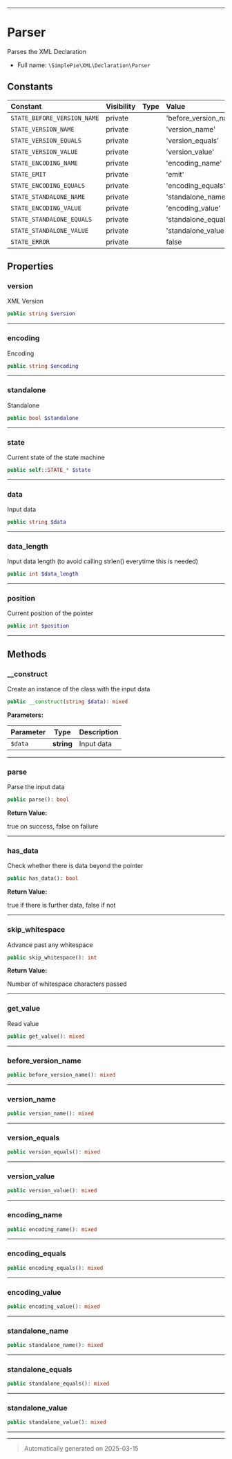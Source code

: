 ***

# Parser

Parses the XML Declaration



* Full name: `\SimplePie\XML\Declaration\Parser`


## Constants

| Constant | Visibility | Type | Value |
|:---------|:-----------|:-----|:------|
|`STATE_BEFORE_VERSION_NAME`|private| |&#039;before_version_name&#039;|
|`STATE_VERSION_NAME`|private| |&#039;version_name&#039;|
|`STATE_VERSION_EQUALS`|private| |&#039;version_equals&#039;|
|`STATE_VERSION_VALUE`|private| |&#039;version_value&#039;|
|`STATE_ENCODING_NAME`|private| |&#039;encoding_name&#039;|
|`STATE_EMIT`|private| |&#039;emit&#039;|
|`STATE_ENCODING_EQUALS`|private| |&#039;encoding_equals&#039;|
|`STATE_STANDALONE_NAME`|private| |&#039;standalone_name&#039;|
|`STATE_ENCODING_VALUE`|private| |&#039;encoding_value&#039;|
|`STATE_STANDALONE_EQUALS`|private| |&#039;standalone_equals&#039;|
|`STATE_STANDALONE_VALUE`|private| |&#039;standalone_value&#039;|
|`STATE_ERROR`|private| |false|

## Properties


### version

XML Version

```php
public string $version
```






***

### encoding

Encoding

```php
public string $encoding
```






***

### standalone

Standalone

```php
public bool $standalone
```






***

### state

Current state of the state machine

```php
public self::STATE_* $state
```






***

### data

Input data

```php
public string $data
```






***

### data_length

Input data length (to avoid calling strlen() everytime this is needed)

```php
public int $data_length
```






***

### position

Current position of the pointer

```php
public int $position
```






***

## Methods


### __construct

Create an instance of the class with the input data

```php
public __construct(string $data): mixed
```








**Parameters:**

| Parameter | Type | Description |
|-----------|------|-------------|
| `$data` | **string** | Input data |





***

### parse

Parse the input data

```php
public parse(): bool
```









**Return Value:**

true on success, false on failure




***

### has_data

Check whether there is data beyond the pointer

```php
public has_data(): bool
```









**Return Value:**

true if there is further data, false if not




***

### skip_whitespace

Advance past any whitespace

```php
public skip_whitespace(): int
```









**Return Value:**

Number of whitespace characters passed




***

### get_value

Read value

```php
public get_value(): mixed
```












***

### before_version_name



```php
public before_version_name(): mixed
```












***

### version_name



```php
public version_name(): mixed
```












***

### version_equals



```php
public version_equals(): mixed
```












***

### version_value



```php
public version_value(): mixed
```












***

### encoding_name



```php
public encoding_name(): mixed
```












***

### encoding_equals



```php
public encoding_equals(): mixed
```












***

### encoding_value



```php
public encoding_value(): mixed
```












***

### standalone_name



```php
public standalone_name(): mixed
```












***

### standalone_equals



```php
public standalone_equals(): mixed
```












***

### standalone_value



```php
public standalone_value(): mixed
```












***


***
> Automatically generated on 2025-03-15
